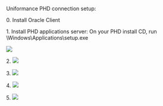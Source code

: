 Uniformance PHD connection setup:

0\. Install Oracle Client

1\. Install PHD applications server: On your PHD install CD, run
\\Windows\\Applications\\setup.exe

![](/app_store_connect/phdinstall1.png)

2\. ![](/app_store_connect/phdinstall2.png)

3\. ![](/app_store_connect/phdinstall3.png)

4\. ![](/app_store_connect/phdinstall4.png)

5\. ![](/app_store_connect/phdinstall5.png)
